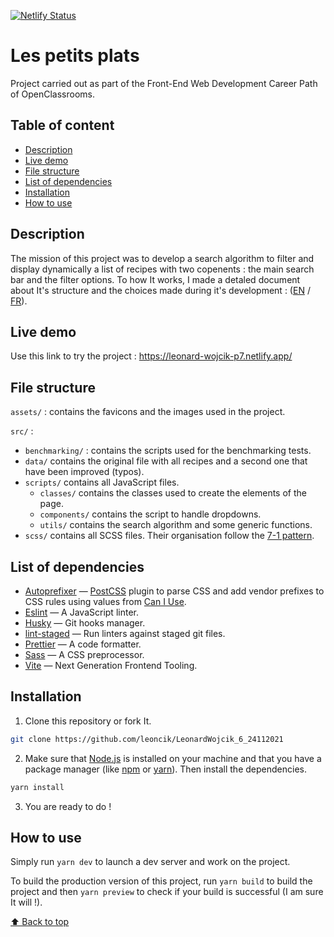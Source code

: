 [![Netlify Status](https://api.netlify.com/api/v1/badges/d7b462be-34f5-4d1c-ad2c-ad9a87971b60/deploy-status)](https://app.netlify.com/sites/leonard-wojcik-p7/deploys)

# Les petits plats

Project carried out as part of the Front-End Web Development Career Path of OpenClassrooms.

## Table of content

-   [Description](#description)
-   [Live demo](#live-demo)
-   [File structure](#file-structure)
-   [List of dependencies](#list-of-dependencies)
-   [Installation](#installation)
-   [How to use](#how-to-use)

## Description

The mission of this project was to develop a search algorithm to filter and display dynamically a list of recipes with two copenents : the main search bar and the filter options. To how It works, I made a detaled document about It's structure and the choices made during it's development : ([EN](https://github.com/leoncik/LeonardWojcik_7_05022022/files/8379956/Fiche.investigation.algorithme.-.EN.pdf) / [FR](https://github.com/leoncik/LeonardWojcik_7_05022022/files/8379960/Fiche.investigation.algorithme.-.FR.pdf)).

## Live demo

Use this link to try the project : https://leonard-wojcik-p7.netlify.app/

## File structure

`assets/` : contains the favicons and the images used in the project.

`src/` :

-   `benchmarking/` : contains the scripts used for the benchmarking tests.
-   `data/` contains the original file with all recipes and a second one that have been improved (typos).
-   `scripts/` contains all JavaScript files.
    -   `classes/` contains the classes used to create the elements of the page.
    -   `components/` contains the script to handle dropdowns.
    -   `utils/` contains the search algorithm and some generic functions.
-   `scss/` contains all SCSS files. Their organisation follow the [7-1 pattern](https://sass-guidelin.es/#the-7-1-pattern).

## List of dependencies

-   [Autoprefixer](https://github.com/postcss/autoprefixer) — [PostCSS](https://github.com/postcss/postcss) plugin to parse CSS and add vendor prefixes to CSS rules using values from [Can I Use](https://caniuse.com/).
-   [Eslint](https://eslint.org/) — A JavaScript linter.
-   [Husky](https://typicode.github.io/husky) — Git hooks manager.
-   [lint-staged](https://www.npmjs.com/package/lint-staged) — Run linters against staged git files.
-   [Prettier](https://prettier.io/) — A code formatter.
-   [Sass](https://sass-lang.com/) — A CSS preprocessor.
-   [Vite](https://vitejs.dev/) — Next Generation Frontend Tooling.

## Installation

1. Clone this repository or fork It.

```sh
git clone https://github.com/leoncik/LeonardWojcik_6_24112021
```

2. Make sure that [Node.js](https://nodejs.org/en/) is installed on your machine and that you have a package manager (like [npm](https://www.npmjs.com/) or [yarn](https://yarnpkg.com/)). Then install the dependencies.

```sh
yarn install
```

3. You are ready to do !

## How to use

Simply run `yarn dev` to launch a dev server and work on the project.

To build the production version of this project, run `yarn build` to build the project and then `yarn preview` to check if your build is successful (I am sure It will !).

[⬆ Back to top](#les-petits-plats)
